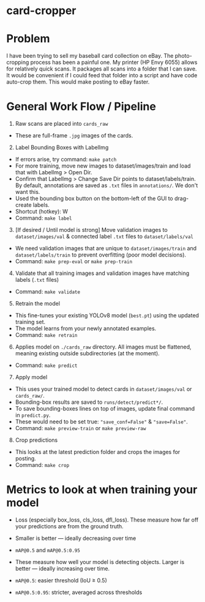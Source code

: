 # card-cropper
# Problem
I have been trying to sell my baseball card collection on eBay. The photo-cropping process has been a painful one.
My printer (HP Envy 6055) allows for relatively quick scans. It packages all scans into a folder that I can save.
It would be convenient if I could feed that folder into a script and have code auto-crop them. This would make posting to eBay faster.

# General Work Flow / Pipeline
1. Raw scans are placed into `cards_raw`
* These are full-frame `.jpg` images of the cards.

2. Label Bounding Boxes with LabelImg
* If errors arise, try command: `make patch`
* For more training, move new images to dataset/images/train and load that with LabelImg > Open Dir.
* Confirm that LabelImg > Change Save Dir points to dataset/labels/train. By default, annotations are saved as `.txt` files in `annotations/`. We don't want this.
* Used the bounding box button on the bottom-left of the GUI to drag-create labels.
* Shortcut (hotkey): W
* Command: `make label`

3. [If desired / Until model is strong] Move validation images to `dataset/images/val` & connected label `.txt` files to `dataset/labels/val`
* We need validation images that are unique to `dataset/images/train` and `dataset/labels/train` to prevent overfitting (poor model decisions).
* Command: `make prep-eval` or `make prep-train`

4. Validate that all training images and validation images have matching labels (`.txt` files)
* Command: `make validate`

5. Retrain the model
* This fine-tunes your existing YOLOv8 model (`best.pt`) using the updated training set.
* The model learns from your newly annotated examples.
* Command: `make retrain`

6. Applies model on `./cards_raw` directory. All images must be flattened, meaning existing outside subdirectories (at the moment).
* Command: `make predict`

7. Apply model
* This uses your trained model to detect cards in `dataset/images/val` or `cards_raw/`.
* Bounding-box results are saved to `runs/detect/predict*/`.
* To save bounding-boxes lines on top of images, update final command in `predict.py`.
* These would need to be set true: `"save_conf=False"` & `"save=False"`.
* Command: `make preview-train` or `make preview-raw`

8. Crop predictions
* This looks at the latest prediction folder and crops the images for posting.
* Command: `make crop`

# Metrics to look at when training your model
* Loss (especially box_loss, cls_loss, dfl_loss). These measure how far off your predictions are from the ground truth.
* Smaller is better — ideally decreasing over time

* `mAP@0.5` and `mAP@0.5:0.95`
* These measure how well your model is detecting objects. Larger is better — ideally increasing over time.
* `mAP@0.5`: easier threshold (IoU ≥ 0.5)
* `mAP@0.5:0.95`: stricter, averaged across thresholds